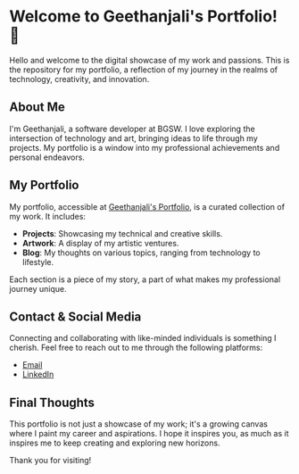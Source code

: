 # Welcome to Geethanjali's Portfolio! 🌟

Hello and welcome to the digital showcase of my work and passions. This is the repository for my portfolio, a reflection of my journey in the realms of technology, creativity, and innovation.

## About Me

I'm Geethanjali, a software developer at BGSW. I love exploring the intersection of technology and art, bringing ideas to life through my projects. My portfolio is a window into my professional achievements and personal endeavors.

## My Portfolio

My portfolio, accessible at [Geethanjali's Portfolio](https://geethanjali2023.github.io/Geethanjali.P.github.io/), is a curated collection of my work. It includes:

- **Projects**: Showcasing my technical and creative skills.
- **Artwork**: A display of my artistic ventures.
- **Blog**: My thoughts on various topics, ranging from technology to lifestyle.

Each section is a piece of my story, a part of what makes my professional journey unique.

## Contact & Social Media

Connecting and collaborating with like-minded individuals is something I cherish. Feel free to reach out to me through the following platforms:



- [Email](mailto:p.geethanjali5561@gmail.com)
- [LinkedIn](https://www.linkedin.com/in/geethanjali-p-b4a82b1b3/)
## Final Thoughts

This portfolio is not just a showcase of my work; it's a growing canvas where I paint my career and aspirations. I hope it inspires you, as much as it inspires me to keep creating and exploring new horizons.

Thank you for visiting!
